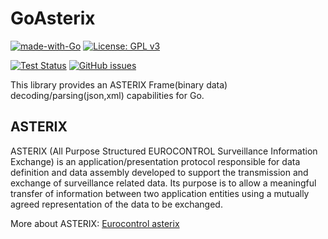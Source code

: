 # GoAsterix
[![made-with-Go](https://img.shields.io/badge/Made%20with-Go-1f425f.svg)](http://golang.org)
[![License: GPL v3](https://img.shields.io/badge/License-GPLv3-blue.svg)](https://www.gnu.org/licenses/gpl-3.0)

[![Test Status](https://github.com/mokhtarimokhtar/goasterix/actions/workflows/test.yml/badge.svg)](https://github.com/mokhtarimokhtar/goasterix/actions?workflow=test)
[![GitHub issues](https://img.shields.io/github/issues/mokhtarimokhtar/goasterix)](https://github.com/mokhtarimokhtar/goasterix/issues)

This library provides an ASTERIX Frame(binary data) decoding/parsing(json,xml) capabilities for Go.

## ASTERIX

ASTERIX (All Purpose Structured EUROCONTROL Surveillance Information Exchange) is an application/presentation protocol
responsible for data definition and data assembly developed to support the transmission and exchange of surveillance
related data. Its purpose is to allow a meaningful transfer of information between two application entities using a
mutually agreed representation of the data to be exchanged.

More about ASTERIX: [Eurocontrol asterix](https://www.eurocontrol.int/asterix)
